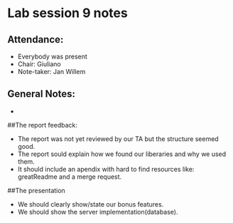 # Lab session 9 notes

## Attendance:
* Everybody was present
* Chair: Giuliano
* Note-taker: Jan Willem


## General Notes:
* 

##The report feedback:
* The report was not yet reviewed by our TA but the structure seemed good.
* The report sould explain how we found our liberaries and why we used them.
* It should include an apendix with hard to find resources like: greatReadme and a merge request.

##The presentation
* We should clearly show/state our bonus features.
* We should show the server implementation(database).

